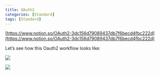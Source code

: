```yaml
---
title: OAuth2
categories: [Standard]
tags: [Standard]
---
```


[https://www.notion.so/OAuth2-3dc156d79089437db7f6becd4fbc222d](https://www.notion.so/OAuth2-3dc156d79089437db7f6becd4fbc222d)


Let’s see how this Oauth2 workflow looks like:


![](https://prod-files-secure.s3.us-west-2.amazonaws.com/9960fb2a-b75e-4bea-a8f9-b00925db1215/3bce41e0-99e8-4ebd-9701-e2bc9cbb79a2/Untitled.png?X-Amz-Algorithm=AWS4-HMAC-SHA256&X-Amz-Content-Sha256=UNSIGNED-PAYLOAD&X-Amz-Credential=ASIAZI2LB4665XOLRQSS%2F20250809%2Fus-west-2%2Fs3%2Faws4_request&X-Amz-Date=20250809T202540Z&X-Amz-Expires=3600&X-Amz-Security-Token=IQoJb3JpZ2luX2VjEIz%2F%2F%2F%2F%2F%2F%2F%2F%2F%2FwEaCXVzLXdlc3QtMiJHMEUCICfiMGQYlG8gddgp3HZd%2BmaY5D%2F8fRHI9%2B3QMBkuOoN0AiEAtBD1GgES6xlyzyIEgWVfCrFzEWiUwc9VIUUccju0eSoqiAQIxf%2F%2F%2F%2F%2F%2F%2F%2F%2F%2FARAAGgw2Mzc0MjMxODM4MDUiDHTYxjJj%2FVfA9%2BGAsCrcAxY%2FGXAGOhBE872gRdVCBycza0HqWLqIAYce%2FABKYOEC1Fo3fQj8o%2BKTk%2BVJ2S37r%2B2Dz71yhEAMCF6tJQ2xxzpMMlOtbogkC7EzPHjRd%2BosEGh%2B5vqHZvFogmpTPaUadvaxXnQrGAwogHsHAsHbgIsgpCvFcQBMHVy7hS7aUiNpSo3BV%2FLlBQi3%2FcBFbX7G0AlbO9tiETRVIecQ%2FAMw7VsKJRJ0t3hIEKs4%2BTjiVB0vooZ%2BiGqQiUEP%2FM6aXFOLKmMCDJpP%2F2hu0coRlVSyJ1rofHIg2EciIV6KwEA6wplDeQ%2B9UtP0IXcsEMShzpvNGIkUbZeOmzdsH3B0c4jnh8CabXvWKansHaNMF6YgBj8JnjP7Nn4aMcB3s%2BOvuowLLZjqlM%2Fzay%2FJclivdCjgiyG7SbiekkF8VltJshHAiz62%2BipIS%2BLaIFH6z2qtomvOpvTyJcBjTrdjIVJ40bAI68e9ZmuEPCt0h2zaVEpgQzHCFsxtLxl6Mw7zcrhaZ7oSeJr1hlh9rdVgFWhdFJAf5xQrWZ9plmURAAJUj4jrUFKwrQ6Zjo980wXhtwXHyTAwS0x%2B1YGMfZFlT0YEijcRekH3XdGhWvgaPUz%2Flf26PNLfRUJSRzt6pC5osRxoMPrC3sQGOqUB8xBKyZRomi1IPpnRRoN5EXMkOvVGD8vpKXLzog3TeGoOmdV%2BTT1Xr%2B9mU0%2BgDtJkOg7InyTyeQSus%2BErXETjttFc5p7FBdIlyNLZE2BOCqSGe9wq2JaubxI2CH83%2BtfL4oqWrVcuSPEGKAygDKp0HPdpYLlFgxMt11UO7LFp6aI1QVSjL%2Bt10h4YCGFVtMMCRs1acZ%2BhWf5p6sVh3uVMl3Dvy%2F8c&X-Amz-Signature=c05e1ff1d84f2c8638c81e892872329ea2afd0fed016577a92ea59cdc5c0f596&X-Amz-SignedHeaders=host&x-amz-checksum-mode=ENABLED&x-id=GetObject)


![](https://prod-files-secure.s3.us-west-2.amazonaws.com/9960fb2a-b75e-4bea-a8f9-b00925db1215/27d32b66-de43-41de-80f7-7edb81d1190f/Untitled.png?X-Amz-Algorithm=AWS4-HMAC-SHA256&X-Amz-Content-Sha256=UNSIGNED-PAYLOAD&X-Amz-Credential=ASIAZI2LB4665XOLRQSS%2F20250809%2Fus-west-2%2Fs3%2Faws4_request&X-Amz-Date=20250809T202540Z&X-Amz-Expires=3600&X-Amz-Security-Token=IQoJb3JpZ2luX2VjEIz%2F%2F%2F%2F%2F%2F%2F%2F%2F%2FwEaCXVzLXdlc3QtMiJHMEUCICfiMGQYlG8gddgp3HZd%2BmaY5D%2F8fRHI9%2B3QMBkuOoN0AiEAtBD1GgES6xlyzyIEgWVfCrFzEWiUwc9VIUUccju0eSoqiAQIxf%2F%2F%2F%2F%2F%2F%2F%2F%2F%2FARAAGgw2Mzc0MjMxODM4MDUiDHTYxjJj%2FVfA9%2BGAsCrcAxY%2FGXAGOhBE872gRdVCBycza0HqWLqIAYce%2FABKYOEC1Fo3fQj8o%2BKTk%2BVJ2S37r%2B2Dz71yhEAMCF6tJQ2xxzpMMlOtbogkC7EzPHjRd%2BosEGh%2B5vqHZvFogmpTPaUadvaxXnQrGAwogHsHAsHbgIsgpCvFcQBMHVy7hS7aUiNpSo3BV%2FLlBQi3%2FcBFbX7G0AlbO9tiETRVIecQ%2FAMw7VsKJRJ0t3hIEKs4%2BTjiVB0vooZ%2BiGqQiUEP%2FM6aXFOLKmMCDJpP%2F2hu0coRlVSyJ1rofHIg2EciIV6KwEA6wplDeQ%2B9UtP0IXcsEMShzpvNGIkUbZeOmzdsH3B0c4jnh8CabXvWKansHaNMF6YgBj8JnjP7Nn4aMcB3s%2BOvuowLLZjqlM%2Fzay%2FJclivdCjgiyG7SbiekkF8VltJshHAiz62%2BipIS%2BLaIFH6z2qtomvOpvTyJcBjTrdjIVJ40bAI68e9ZmuEPCt0h2zaVEpgQzHCFsxtLxl6Mw7zcrhaZ7oSeJr1hlh9rdVgFWhdFJAf5xQrWZ9plmURAAJUj4jrUFKwrQ6Zjo980wXhtwXHyTAwS0x%2B1YGMfZFlT0YEijcRekH3XdGhWvgaPUz%2Flf26PNLfRUJSRzt6pC5osRxoMPrC3sQGOqUB8xBKyZRomi1IPpnRRoN5EXMkOvVGD8vpKXLzog3TeGoOmdV%2BTT1Xr%2B9mU0%2BgDtJkOg7InyTyeQSus%2BErXETjttFc5p7FBdIlyNLZE2BOCqSGe9wq2JaubxI2CH83%2BtfL4oqWrVcuSPEGKAygDKp0HPdpYLlFgxMt11UO7LFp6aI1QVSjL%2Bt10h4YCGFVtMMCRs1acZ%2BhWf5p6sVh3uVMl3Dvy%2F8c&X-Amz-Signature=f542248b08149118cea4f555d47e79b632556f076af1327233848b4a3c648b34&X-Amz-SignedHeaders=host&x-amz-checksum-mode=ENABLED&x-id=GetObject)

